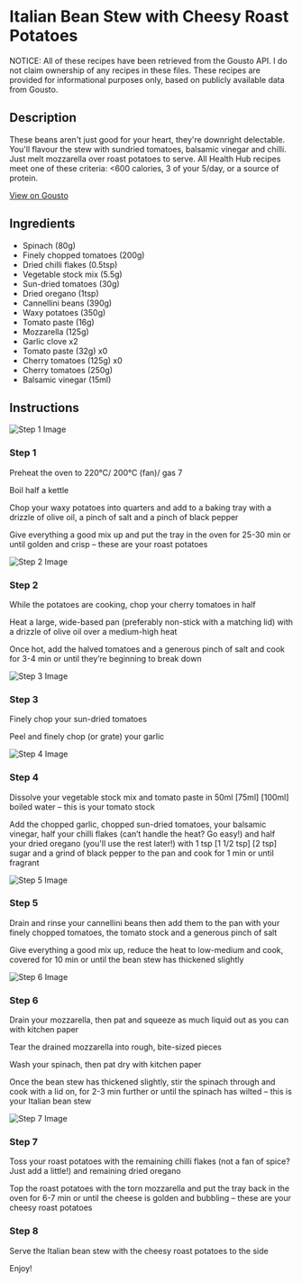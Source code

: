 # Italian Bean Stew with Cheesy Roast Potatoes

NOTICE: All of these recipes have been retrieved from the Gousto API. I do not claim ownership of any recipes in these files. These recipes are provided for informational purposes only, based on publicly available data from Gousto.

## Description

These beans aren't just good for your heart, they're downright delectable. You'll flavour the stew with sundried tomatoes, balsamic vinegar and chilli. Just melt mozzarella over roast potatoes to serve. All Health Hub recipes meet one of these criteria: <600 calories, 3 of your 5/day, or a source of protein.

[View on Gousto](https://www.gousto.co.uk/recipes/cookbook/italian-bean-stew-with-cheesy-roast-potatoes)

## Ingredients

- Spinach (80g)
- Finely chopped tomatoes (200g)
- Dried chilli flakes (0.5tsp)
- Vegetable stock mix (5.5g)
- Sun-dried tomatoes (30g)
- Dried oregano (1tsp)
- Cannellini beans (390g)
- Waxy potatoes (350g)
- Tomato paste (16g)
- Mozzarella (125g)
- Garlic clove x2
- Tomato paste (32g) x0
- Cherry tomatoes (125g) x0
- Cherry tomatoes (250g)
- Balsamic vinegar (15ml)

## Instructions

![Step 1 Image](https://production-media.gousto.co.uk/cms/recipe-step-image/step-1-1661184250820-x200.jpg)

### Step 1

Preheat the oven to 220°C/ 200°C (fan)/ gas 7

Boil half a kettle

Chop your waxy potatoes into quarters and add to a baking tray with a drizzle of olive oil, a pinch of salt and a pinch of black pepper

Give everything a good mix up and put the tray in the oven for 25-30 min or until golden and crisp – these are your roast potatoes

![Step 2 Image](https://production-media.gousto.co.uk/cms/recipe-step-image/step-2-1661184253095-x200.jpg)

### Step 2

While the potatoes are cooking, chop your cherry tomatoes in half

Heat a large, wide-based pan (preferably non-stick with a matching lid) with a drizzle of olive oil over a medium-high heat

Once hot, add the halved tomatoes and a generous pinch of salt and cook for 3-4 min or until they’re beginning to break down

![Step 3 Image](https://production-media.gousto.co.uk/cms/recipe-step-image/step-3-1661184256747-x200.jpg)

### Step 3

Finely chop your sun-dried tomatoes

Peel and finely chop (or grate) your garlic

![Step 4 Image](https://production-media.gousto.co.uk/cms/recipe-step-image/step-4-1661184260722-x200.jpg)

### Step 4

Dissolve your vegetable stock mix and tomato paste in 50ml<span class="text-purple"> [75ml]</span> <span class="text-danger">[100ml] </span>boiled water – this is your tomato stock

Add the chopped garlic, chopped sun-dried tomatoes, your balsamic vinegar, half your chilli flakes (can’t handle the heat? Go easy!) and half your dried oregano (you'll use the rest later!) with 1 tsp <span class="text-purple">[1 1/2 tsp]</span> <span class="text-danger">[2 tsp]</span> sugar and a grind of black pepper to the pan and cook for 1 min or until fragrant

![Step 5 Image](https://production-media.gousto.co.uk/cms/recipe-step-image/step-5-1661184265314-x200.jpg)

### Step 5

Drain and rinse your cannellini beans then add them to the pan with your finely chopped tomatoes, the tomato stock and a generous pinch of salt

Give everything a good mix up, reduce the heat to low-medium and cook, covered for 10 min or until the bean stew has thickened slightly

![Step 6 Image](https://production-media.gousto.co.uk/cms/recipe-step-image/step-6-1661184272736-x200.jpg)

### Step 6

Drain your mozzarella, then pat and squeeze as much liquid out as you can with kitchen paper

Tear the drained mozzarella into rough, bite-sized pieces

Wash your spinach, then pat dry with kitchen paper

Once the bean stew has thickened slightly, stir the spinach through and cook with a lid on, for 2-3 min further or until the spinach has wilted – this is your Italian bean stew

![Step 7 Image](https://production-media.gousto.co.uk/cms/recipe-step-image/step-7-1661184279312-x200.jpg)

### Step 7

Toss your roast potatoes with the remaining chilli flakes (not a fan of spice? Just add a little!) and remaining dried oregano

Top the roast potatoes with the torn mozzarella and put the tray back in the oven for 6-7 min or until the cheese is golden and bubbling – these are your cheesy roast potatoes

### Step 8

Serve the Italian bean stew with the cheesy roast potatoes to the side

Enjoy!

